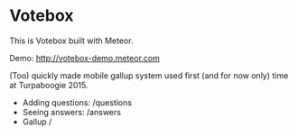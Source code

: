 Votebox
============

This is Votebox built with Meteor.

Demo: http://votebox-demo.meteor.com

(Too) quickly made mobile gallup system used first (and for now only) time at Turpaboogie 2015.

* Adding questions: /questions
* Seeing answers: /answers
* Gallup /
